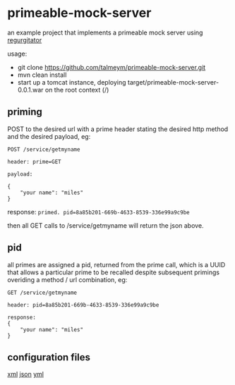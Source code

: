 # primeable-mock-server

an example project that implements a primeable mock server using [regurgitator](http://github.com/talmeym/regurgitator-all#regurgitator)

usage:

- git clone https://github.com/talmeym/primeable-mock-server.git
- mvn clean install
- start up a tomcat instance, deploying target/primeable-mock-server-0.0.1.war on the root context (/)
 
## priming

POST to the desired url with a prime header stating the desired http method and the desired payload, eg:
```
POST /service/getmyname

header: prime=GET

payload:

{
    "your name": "miles"
}
```

response: ``primed. pid=8a85b201-669b-4633-8539-336e99a9c9be``

then all GET calls to /service/getmyname will return the json above.

## pid

all primes are assigned a pid, returned from the prime call, which is a UUID that allows a particular prime to be recalled despite subsequent primings overiding a method / url combination, eg:

```
GET /service/getmyname

header: pid=8a85b201-669b-4633-8539-336e99a9c9be

response:
{
    "your name": "miles"
}
```

## configuration files

[xml](https://github.com/talmeym/primeable-mock-server/blob/master/src/main/resources/config.xml) [json](https://github.com/talmeym/primeable-mock-server/blob/master/src/main/resources/config.json) [yml](https://github.com/talmeym/primeable-mock-server/blob/master/src/main/resources/config.yml) 
